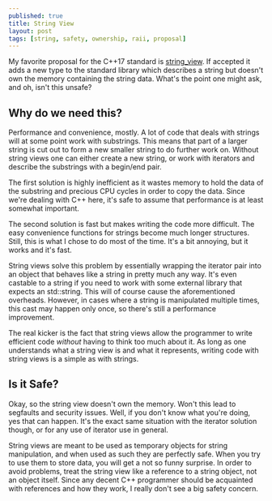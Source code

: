 ```yaml
---
published: true
title: String View
layout: post
tags: [string, safety, ownership, raii, proposal]
---
```

My favorite proposal for the C++17 standard is [string_view](http://www.open-std.org/jtc1/sc22/wg21/docs/papers/2013/n3762.html). If accepted it adds a new type to the standard library which describes a string but doesn't own the memory containing the string data. What's the point one might ask, and oh, isn't this unsafe?

## Why do we need this? ##
Performance and convenience, mostly. A lot of code that deals with strings will at some point work with substrings. This means that part of a larger string is cut out to form a new smaller string to do further work on. Without string views one can either create a new string, or work with iterators and describe the substrings with a begin/end pair.

The first solution is highly inefficient as it wastes memory to hold the data of the substring and precious CPU cycles in order to copy the data. Since we're dealing with C++ here, it's safe to assume that performance is at least somewhat important.

The second solution is fast but makes writing the code more difficult. The easy convenience functions for strings become much longer structures. Still, this is what I chose to do most of the time. It's a bit annoying, but it works and it's fast.

String views solve this problem by essentially wrapping the iterator pair into an object that behaves like a string in pretty much any way. It's even castable to a string if you need to work with some external library that expects an std::string. This will of course cause the aforementioned overheads. However, in cases where a string is manipulated multiple times, this cast may happen only once, so there's still a performance improvement.

The real kicker is the fact that string views allow the programmer to write efficient code *without* having to think too much about it. As long as one understands what a string view is and what it represents, writing code with string views is a simple as with strings.

## Is it Safe? ##
Okay, so the string view doesn't own the memory. Won't this lead to segfaults and security issues. Well, if you don't know what you're doing, yes that can happen. It's the exact same situation with the iterator solution though, or for any use of iterator use in general.

String views are meant to be used as temporary objects for string manipulation, and when used as such they are perfectly safe. When you try to use them to store data, you will get a not so funny surprise. In order to avoid problems, treat the string view like a reference to a string object, not an object itself. Since any decent C++ programmer should be acquainted with references and how they work, I really don't see a big safety concern.